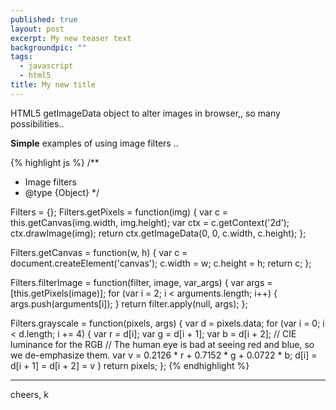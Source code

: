 ```yaml
---
published: true
layout: post
excerpt: My new teaser text
backgroundpic: ""
tags: 
  - javascript
  - html5
title: My new title
---
```



<div class=message>
HTML5 getImageData object to alter images in browser,, so many possibilities..
</div>

**Simple** examples of using image filters ..

{% highlight js %}
/**
 * Image filters
 * @type {Object}
 */


Filters = {};
Filters.getPixels = function(img) {
	var c = this.getCanvas(img.width, img.height);
	var ctx = c.getContext('2d');
	ctx.drawImage(img);
	return ctx.getImageData(0, 0, c.width, c.height);
};

Filters.getCanvas = function(w, h) {
	var c = document.createElement('canvas');
	c.width = w;
	c.height = h;
	return c;
};

Filters.filterImage = function(filter, image, var_args) {
	var args = [this.getPixels(image)];
	for (var i = 2; i < arguments.length; i++) {
		args.push(arguments[i]);
	}
	return filter.apply(null, args);
};


Filters.grayscale = function(pixels, args) {
	var d = pixels.data;
	for (var i = 0; i < d.length; i += 4) {
		var r = d[i];
		var g = d[i + 1];
		var b = d[i + 2];
		// CIE luminance for the RGB
		// The human eye is bad at seeing red and blue, so we de-emphasize them.
		var v = 0.2126 * r + 0.7152 * g + 0.0722 * b;
		d[i] = d[i + 1] = d[i + 2] = v
	}
	return pixels;
};
{% endhighlight %}

-----
cheers, k
